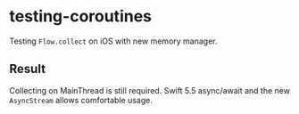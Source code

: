 # testing-coroutines
Testing `Flow.collect` on iOS with new memory manager.

## Result
Collecting on MainThread is still required. Swift 5.5 async/await and the new `AsyncStream` allows comfortable usage. 
